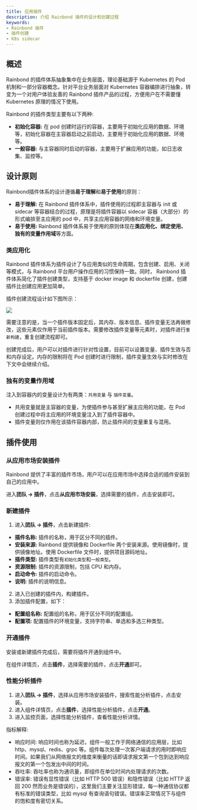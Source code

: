 ```yaml
---
title: 应用插件
description: 介绍 Rainbond 插件的设计和创建过程
keywords:
- Rainbond 插件
- 插件创建
- K8s sidecar
---
```


## 概述

Rainbond 的插件体系抽象集中在业务层面，理论基础源于 Kubernetes 的 Pod 机制和一部分容器概念。针对平台业务层面对 Kubernetes 容器编排进行抽象，转变为一个对用户体验友善的 Rainbond 插件产品的过程，方便用户在不需要懂 Kubernetes 原理的情况下使用。

Rainbond 的插件类型主要有以下两种:

- **初始化容器:** 在 pod 创建时运行的容器，主要用于初始化应用的数据、环境等，初始化容器在主容器启动之前启动，主要用于初始化应用的数据、环境等。
- **一般容器:** 与主容器同时启动的容器，主要用于扩展应用的功能，如日志收集、监控等。

## 设计原则

Rainbond插件体系的设计遵循**易于理解**和**易于使用**的原则：

- **易于理解:** 在 Rainbond 插件体系中，插件使用的过程即主容器与 init 或 sidecar 等容器结合的过程，原理是将插件容器以 sidecar 容器（大部分）的形式编排至主应用的 pod 中，共享主应用容器的网络和环境变量。
- **易于使用:** Rainbond 插件体系易于使用的原则体现在**类应用化、绑定使用、独有的变量作用域**等方面。

### 类应用化

Rainbond 插件体系为插件设计了与应用类似的生命周期，包含创建、启用、关闭等模式，与 Rainbond 平台用户操作应用的习惯保持一致。同时， Rainbond 插件体系简化了插件创建类型，支持基于 docker image 和 dockerfile 创建，创建插件比创建应用更加简单。

插件创建流程设计如下图所示：

![](/docs/app-guide/plugin-create-process.png)

需要注意的是，当一个插件版本固定后，其内存、版本信息、插件变量无法再做修改，这些元素仅作用于当前插件版本。需要修改插件变量等元素时，对插件进行`重新构建`，重复创建流程即可。

创建完成后，用户可以对插件进行针对性设置，目前可以设置变量、插件生效与否和内存设定。内存的限制将在 Pod 创建时进行限制，插件变量生效与实时修改在下文中会继续介绍。

### 独有的变量作用域

注入到容器内的变量设计为有两类：`共用变量` 与 `插件变量`。
- 共用变量就是主容器的变量，为使插件参与甚至扩展主应用的功能，在 Pod 创建过程中将主应用的环境变量注入到了插件容器中。
- 插件变量则仅作用在该插件容器内部，防止插件间的变量重复与混用。

## 插件使用

### 从应用市场安装插件

Rainbond 提供了丰富的插件市场，用户可以在应用市场中选择合适的插件安装到自己的应用中。

进入**团队 -> 插件**，点击**从应用市场安装**，选择需要的插件，点击安装即可。

### 新建插件

1. 进入**团队 -> 插件**，点击新建插件:
- **插件名称:** 插件的名称，用于区分不同的插件。
- **安装来源:** Rainbond 提供镜像和 Dockerfile 两个安装来源。使用镜像时，提供镜像地址。使用 Dockerfile 文件时，提供项目源码地址。
- **插件类型:** 插件类型有`初始化类型`和`一般类型`。
- **资源限制:** 插件的资源限制，包括 CPU 和内存。
- **启动命令:** 插件的启动命令。
- **说明:** 插件的说明信息。

2. 进入已创建的插件内，构建插件。
3. 添加插件配置，如下：
- **配置组名称:** 配置组的名称，用于区分不同的配置组。
- **配置项:** 配置插件的环境变量，支持字符串、单选和多选三种类型。

### 开通插件

安装或新建插件完成后，需要将插件开通到组件中。

在组件详情页，点击**插件**，选择需要的插件，点击**开通**即可。

### 性能分析插件

1. 进入**团队 -> 插件**，选择从应用市场安装插件，搜索性能分析插件，点击安装。
2. 进入组件详情页，点击**插件**，选择性能分析插件，点击**开通**。
3. 进入监控页面，选择性能分析插件，查看性能分析详情。

指标解释:
- 响应时间: 响应时间也称为延迟，组件一般工作于网络通信的应用层，比如 http、mysql、redis、grpc 等。组件每次处理一次客户端请求的用时即响应时间。如果我们从网络报文的维度来衡量的话即请求报文第一个包到达到响应报文的第一个包发出中间的时间。
- 吞吐率: 吞吐率也称为通讯量，即组件在单位时间内处理请求的次数。
- 错误率: 错误有显性错误（比如 HTTP 500 错误）和隐性错误（比如 HTTP 返回 200 然而业务是错误的），这里我们主要关注显形错误，每一种通信协议都有标准的错误类型，比如 mysql 有查询语句错误。错误率正常情况下与组件的饱和度有密切关系。
